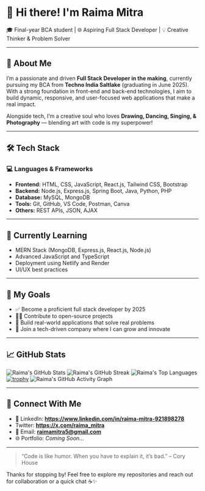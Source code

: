 
# 👋 Hi there! I'm Raima Mitra

🎓 Final-year BCA student | 🌐 Aspiring Full Stack Developer | 💡 Creative Thinker & Problem Solver

---

## 🚀 About Me

I’m a passionate and driven **Full Stack Developer in the making**, currently pursuing my BCA from **Techno India Saltlake** (graduating in June 2025). With a strong foundation in front-end and back-end technologies, I aim to build dynamic, responsive, and user-focused web applications that make a real impact.

Alongside tech, I’m a creative soul who loves **Drawing, Dancing, Singing, & Photography** — blending art with code is my superpower!

---

## 🛠️ Tech Stack

### 💻 Languages & Frameworks
- **Frontend:** HTML, CSS, JavaScript, React.js, Tailwind CSS, Bootstrap  
- **Backend:** Node.js, Express.js, Spring Boot, Java, Python, PHP  
- **Database:** MySQL, MongoDB  
- **Tools:** Git, GitHub, VS Code, Postman, Canva  
- **Others:** REST APIs, JSON, AJAX

---

## 🌱 Currently Learning
- MERN Stack (MongoDB, Express.js, React.js, Node.js)
- Advanced JavaScript and TypeScript
- Deployment using Netlify and Render
- UI/UX best practices

---

## 🎯 My Goals
- ✅ Become a proficient full stack developer by 2025
- 👩‍💻 Contribute to open-source projects
- 🧩 Build real-world applications that solve real problems
- 💼 Join a tech-driven company where I can grow and innovate

---

## 📈 GitHub Stats

![Raima's GitHub Stats](https://github-readme-stats.vercel.app/api?username=RaimaMitra&show_icons=true&theme=radical)
![Raima's GitHub Streak](https://github-readme-streak-stats.herokuapp.com/?user=RaimaMitra&theme=radical)
![Raima's Top Languages](https://github-readme-stats.vercel.app/api/top-langs/?username=RaimaMitra&layout=compact&theme=radical)
[![trophy](https://github-profile-trophy.vercel.app/?username=RaimaMitra&theme=radical)](https://github.com/ryo-ma/github-profile-trophy)
<img src="https://activity-graph.herokuapp.com/graph?username=RaimaMitra&theme=github" alt="Raima's GitHub Activity Graph"/>

---

## 🤝 Connect With Me

- 💼 LinkedIn: **https://www.linkedin.com/in/raima-mitra-921898278**
- Twitter: **https://x.com/raima_mitra**
- 📧 Email: **raimamitra5@gmail.com**
- 🌐 Portfolio: *Coming Soon...*

---

> “Code is like humor. When you have to explain it, it’s bad.” – Cory House

Thanks for stopping by! Feel free to explore my repositories and reach out for collaboration or a quick chat ☕✨
